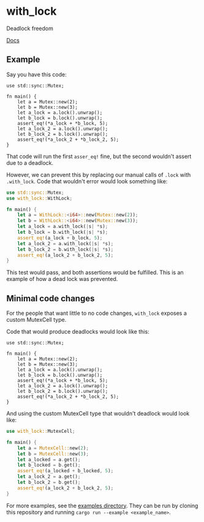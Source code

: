 # with_lock
Deadlock freedom

[Docs](https://docs.rs/with_lock)

## Example

Say you have this code:

```rust,no_run
use std::sync::Mutex;

fn main() {
    let a = Mutex::new(2);
    let b = Mutex::new(3);
    let a_lock = a.lock().unwrap();
    let b_lock = b.lock().unwrap();
    assert_eq!(*a_lock + *b_lock, 5);
    let a_lock_2 = a.lock().unwrap();
    let b_lock_2 = b.lock().unwrap();
    assert_eq!(*a_lock_2 + *b_lock_2, 5);
}
```
That code will run the first `asser_eq!` fine, but the second wouldn't assert due to a deadlock.

However, we can prevent this by replacing our manual calls of `.lock` with `.with_lock`. Code that wouldn't error would look something like:

```rust
use std::sync::Mutex;
use with_lock::WithLock;

fn main() {
    let a = WithLock::<i64>::new(Mutex::new(2));
    let b = WithLock::<i64>::new(Mutex::new(3));
    let a_lock = a.with_lock(|s| *s);
    let b_lock = b.with_lock(|s| *s);
    assert_eq!(a_lock + b_lock, 5);
    let a_lock_2 = a.with_lock(|s| *s);
    let b_lock_2 = b.with_lock(|s| *s);
    assert_eq!(a_lock_2 + b_lock_2, 5);
}
```

This test would pass, and both assertions would be fulfilled. This is an example of how a dead lock was prevented.

## Minimal code changes

For the people that want little to no code changes, `with_lock` exposes a custom MutexCell type.

Code that would produce deadlocks would look like this:

```rust,no_run
use std::sync::Mutex;

fn main() {
    let a = Mutex::new(2);
    let b = Mutex::new(3);
    let a_lock = a.lock().unwrap();
    let b_lock = b.lock().unwrap();
    assert_eq!(*a_lock + *b_lock, 5);
    let a_lock_2 = a.lock().unwrap();
    let b_lock_2 = b.lock().unwrap();
    assert_eq!(*a_lock_2 + *b_lock_2, 5);
}
```

And using the custom MutexCell type that wouldn't deadlock would look like:

```rust
use with_lock::MutexCell;

fn main() {
    let a = MutexCell::new(2);
    let b = MutexCell::new(3);
    let a_locked = a.get();
    let b_locked = b.get();
    assert_eq!(a_locked + b_locked, 5);
    let a_lock_2 = a.get();
    let b_lock_2 = b.get();
    assert_eq!(a_lock_2 + b_lock_2, 5);
}
```

For more examples, see the [examples directory](https://github.com/Milo123459/with_lock/tree/master/examples).
They can be run by cloning this repository and running `cargo run --example <example_name>`.